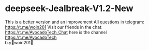 # deepseek-Jealbreak-V1.2-New
This is a better version and an improvement All questions in telegram: https://t.me/woin201
Visit our friends in the chat: https://t.me/AvocadoTech_Chat
here is the channel https://t.me/AvocadoTech           
        b.y🌵woin201🌵
